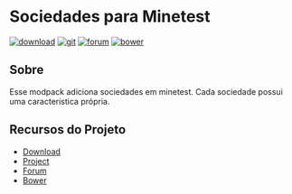 # Sociedades para Minetest

[![download](https://img.shields.io/github/tag/BrunoMine/sociedades.svg?style=flat-square&label=release)](https://github.com/BrunoMine/sociedades/archive/master.zip)
[![git](https://img.shields.io/badge/git-project-green.svg?style=flat-square)](https://github.com/BrunoMine/sociedades)
[![forum](https://img.shields.io/badge/minetest-mod-green.svg?style=flat-square)](https://forum.minetest.net/viewtopic.php?t=1)
[![bower](https://img.shields.io/badge/bower-mod-green.svg?style=flat-square)](https://minetest-bower.herokuapp.com/mods/sociedades)


## Sobre
Esse modpack adiciona sociedades em minetest.
Cada sociedade possui uma caracteristica própria.


## Recursos do Projeto

* [Download](https://github.com/BrunoMine/sociedades/archive/master.zip)
* [Project](https://github.com/BrunoMine/sociedades)
* [Forum](https://forum.minetest.net/viewtopic.php?t=1)
* [Bower](https://minetest-bower.herokuapp.com/mods/sociedades)
